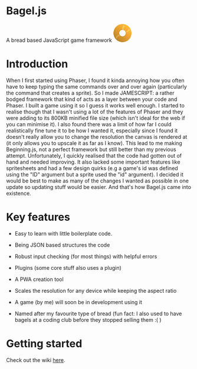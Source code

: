 # Bagel.js
A bread based JavaScript game framework
![alt text](https://github.com/hedgehog125/Bagel.js/blob/veryVeryUnstable/assets/imgs/bagel.png "The Bagel.js Logo")

# Introduction
When I first started using Phaser, I found it kinda annoying how you often have to keep typing the same commands over and over again (particularly the command that creates a sprite). So I made JAMESCRIPT: a rather bodged framework that kind of acts as a layer between your code and Phaser. I built a game using it so I guess it works well enough. I started to realise though that I wasn't using a lot of the features of Phaser and they were adding to its 800KB minified file size (which isn't ideal for the web if you can minimise it). I also found there was a limit of how far I could realistically fine tune it to be how I wanted it, especially since I found it doesn't really allow you to change the resolution the canvas is rendered at (it only allows you to upscale it as far as I know). This lead to me making Beginning.js, not a perfect framework but still better than my previous attempt. Unfortunately, I quickly realised that the code had gotten out of hand and needed improving. It also lacked some important features like spritesheets and had a few design quirks (e.g a game's id was defined using the "ID" argument but a sprite used the "id" argument). I decided it would be best to make as many of the changes I wanted as possible in one update so updating stuff would be easier. And that's how Bagel.js came into existence.

# Key features
 * Easy to learn with little boilerplate code.
 * Being JSON based structures the code
 * Robust input checking (for most things) with helpful errors
 * Plugins (some core stuff also uses a plugin)
 * A PWA creation tool
 * Scales the resolution for any device while keeping the aspect ratio
 
 * A game (by me) will soon be in development using it
 * Named after my favourite type of bread (fun fact: I also used to have bagels at a coding club before they stopped selling them :( )
 
 # Getting started
 Check out the wiki [here](https://github.com/hedgehog125/Bagel.js/wiki).
